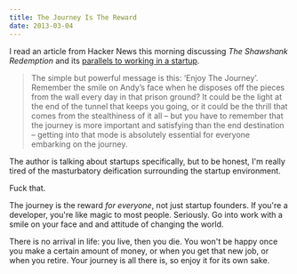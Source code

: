 ```yaml
---
title: The Journey Is The Reward
date: 2013-03-04
---
```



I read an article from Hacker News this morning discussing _The Shawshank Redemption_ and its [parallels to working in a startup](http://statspotting.com/a-lesson-from-the-shawshank-redemption/).

> The simple but powerful message is this: ‘Enjoy The Journey’. Remember the smile on Andy’s face when he disposes off the pieces from the wall every day in that prison ground? It could be the light at the end of the tunnel that keeps you going, or it could be the thrill that comes from the stealthiness of it all – but you have to remember that the journey is more important and satisfying than the end destination – getting into that mode is absolutely essential for everyone embarking on the journey.

The author is talking about startups specifically, but to be honest, I'm really tired of the masturbatory deification surrounding the startup environment.

Fuck that.

The journey is the reward _for everyone_, not just startup founders. If you're a developer, you're like magic to most people. Seriously. Go into work with a smile on your face and and attitude of changing the world.

There is no arrival in life: you live, then you die. You won't be happy once you make a certain amount of money, or when you get that new job, or when you retire. Your journey is all there is, so enjoy it for its own sake.


  
